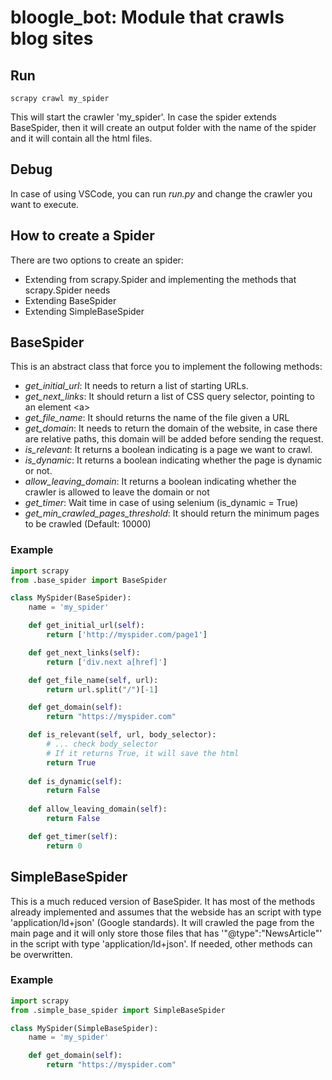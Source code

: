 # bloogle_bot: Module that crawls blog sites

## Run
```
scrapy crawl my_spider
```

This will start the crawler 'my_spider'. In case the spider extends BaseSpider, then it will create an output folder with the name of the spider and it will contain all the html files.

## Debug
In case of using VSCode, you can run *run.py* and change the crawler you want to execute.

## How to create a Spider
There are two options to create an spider:
* Extending from scrapy.Spider and implementing the methods that scrapy.Spider needs
* Extending BaseSpider
* Extending SimpleBaseSpider

## BaseSpider
This is an abstract class that force you to implement the following methods:
* _get_initial_url_: It needs to return a list of starting URLs.
* _get_next_links_: It should return a list of CSS query selector, pointing to an element \<a>
* _get_file_name_: It should returns the name of the file given a URL
* _get_domain_: It needs to return the domain of the website, in case there are relative paths, this domain will be added before sending the request.
* *is_relevant*: It returns a boolean indicating is a page we want to crawl.
* *is_dynamic*: It returns a boolean indicating whether the page is dynamic or not.
* *allow_leaving_domain*: It returns a boolean indicating whether the crawler is allowed to leave the domain or not
* *get_timer*: Wait time in case of using selenium (is_dynamic = True)
* *get_min_crawled_pages_threshold*: It should return the minimum pages to be crawled (Default: 10000)

 ### Example
```python
import scrapy
from .base_spider import BaseSpider

class MySpider(BaseSpider):
    name = 'my_spider'

    def get_initial_url(self):
        return ['http://myspider.com/page1']

    def get_next_links(self):
        return ['div.next a[href]']

    def get_file_name(self, url):
        return url.split("/")[-1]

    def get_domain(self):
        return "https://myspider.com"

    def is_relevant(self, url, body_selector):
        # ... check body_selector
        # If it returns True, it will save the html
        return True
    
    def is_dynamic(self):
        return False
    
    def allow_leaving_domain(self):
        return False

    def get_timer(self):
        return 0
```

## SimpleBaseSpider
This is a much reduced version of BaseSpider. It has most of the methods already implemented and assumes that the webside has an script with type 'application/ld+json' (Google standards). It will crawled the page from the main page and it will only store those files that has '"@type":"NewsArticle"' in the script with type 'application/ld+json'. If needed, other methods can be overwritten.

### Example
```python
import scrapy
from .simple_base_spider import SimpleBaseSpider

class MySpider(SimpleBaseSpider):
    name = 'my_spider'

    def get_domain(self):
        return "https://myspider.com"
```